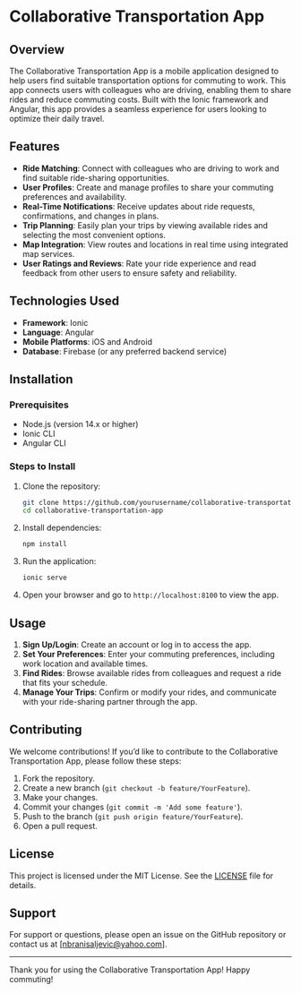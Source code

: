 # Collaborative Transportation App

## Overview

The Collaborative Transportation App is a mobile application designed to help users find suitable transportation options for commuting to work. This app connects users with colleagues who are driving, enabling them to share rides and reduce commuting costs. Built with the Ionic framework and Angular, this app provides a seamless experience for users looking to optimize their daily travel.

## Features

- **Ride Matching**: Connect with colleagues who are driving to work and find suitable ride-sharing opportunities.
- **User Profiles**: Create and manage profiles to share your commuting preferences and availability.
- **Real-Time Notifications**: Receive updates about ride requests, confirmations, and changes in plans.
- **Trip Planning**: Easily plan your trips by viewing available rides and selecting the most convenient options.
- **Map Integration**: View routes and locations in real time using integrated map services.
- **User Ratings and Reviews**: Rate your ride experience and read feedback from other users to ensure safety and reliability.

## Technologies Used

- **Framework**: Ionic
- **Language**: Angular
- **Mobile Platforms**: iOS and Android
- **Database**: Firebase (or any preferred backend service)

## Installation

### Prerequisites

- Node.js (version 14.x or higher)
- Ionic CLI
- Angular CLI

### Steps to Install

1. Clone the repository:
   ```bash
   git clone https://github.com/yourusername/collaborative-transportation-app.git
   cd collaborative-transportation-app
   ```

2. Install dependencies:
   ```bash
   npm install
   ```

3. Run the application:
   ```bash
   ionic serve
   ```

4. Open your browser and go to `http://localhost:8100` to view the app.

## Usage

1. **Sign Up/Login**: Create an account or log in to access the app.
2. **Set Your Preferences**: Enter your commuting preferences, including work location and available times.
3. **Find Rides**: Browse available rides from colleagues and request a ride that fits your schedule.
4. **Manage Your Trips**: Confirm or modify your rides, and communicate with your ride-sharing partner through the app.

## Contributing

We welcome contributions! If you’d like to contribute to the Collaborative Transportation App, please follow these steps:

1. Fork the repository.
2. Create a new branch (`git checkout -b feature/YourFeature`).
3. Make your changes.
4. Commit your changes (`git commit -m 'Add some feature'`).
5. Push to the branch (`git push origin feature/YourFeature`).
6. Open a pull request.

## License

This project is licensed under the MIT License. See the [LICENSE](LICENSE) file for details.

## Support

For support or questions, please open an issue on the GitHub repository or contact us at [nbranisaljevic@yahoo.com].

---

Thank you for using the Collaborative Transportation App! Happy commuting!
